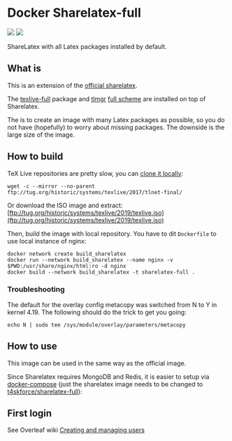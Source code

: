 # Docker Sharelatex-full

[![](https://images.microbadger.com/badges/image/t4skforce/sharelatex-full.svg)](https://microbadger.com/images/t4skforce/sharelatex-full "Get your own image badge on microbadger.com") [![](https://images.microbadger.com/badges/version/t4skforce/sharelatex-full.svg)](https://microbadger.com/images/t4skforce/sharelatex-full "Get your own version badge on microbadger.com")

ShareLatex with all Latex packages installed by default.


## What is

This is an extension of the [official sharelatex](https://hub.docker.com/r/sharelatex/sharelatex/).

The [texlive-full](https://packages.ubuntu.com/xenial/texlive-full) package and [tlmgr](https://www.tug.org/texlive/tlmgr.html) [full scheme](https://tex.stackexchange.com/questions/234749/downloading-every-package-with-tex-live) are installed on top of Sharelatex.

The is to create an image with many Latex packages as possible, so you do not have (hopefully) to worry about missing packages. The downside is the large size of the image.

## How to build

TeX Live repositories are pretty slow, you can [clone it locally](https://www.tug.org/texlive/acquire-mirror.html):

    wget -c --mirror --no-parent ftp://tug.org/historic/systems/texlive/2017/tlnet-final/

Or download the ISO image and extract: [ftp://tug.org/historic/systems/texlive/2019/texlive.iso](ftp://tug.org/historic/systems/texlive/2019/texlive.iso)

Then, build the image with local repository. You have to dit `Dockerfile` to use local instance of nginx:

    docker network create build_sharelatex
    docker run --network build_sharelatex --name nginx -v $PWD:/usr/share/nginx/html:ro -d nginx
    docker build --network build_sharelatex -t sharelatex-full .

### Troubleshooting

The default for the overlay config metacopy was switched from N to Y in kernel 4.19. The following should do the trick to get you going:

    echo N | sudo tee /sys/module/overlay/parameters/metacopy

## How to use

This image can be used in the same way as the official image.

Since Sharelatex requires MongoDB and Redis, it is easier to setup via [docker-compose](https://github.com/sharelatex/sharelatex/blob/master/docker-compose.yml)
(just the sharelatex image needs to be changed to [t4skforce/sharelatex-full](https://hub.docker.com/r/t4skforce/sharelatex-full/)):

## First login

See Overleaf wiki [Creating and managing users](https://github.com/overleaf/overleaf/wiki/Creating-and-managing-users)

